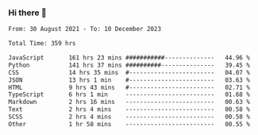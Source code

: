### Hi there 👋

<!--
**dominoto/dominoto** is a ✨ _special_ ✨ repository because its `README.md` (this file) appears on your GitHub profile.

Here are some ideas to get you started:

- 🔭 I’m currently working on ...
- 🌱 I’m currently learning ...
- 👯 I’m looking to collaborate on ...
- 🤔 I’m looking for help with ...
- 💬 Ask me about ...
- 📫 How to reach me: ...
- 😄 Pronouns: ...
- ⚡ Fun fact: ...
-->
<!--START_SECTION:waka-->

```txt
From: 30 August 2021 - To: 10 December 2023

Total Time: 359 hrs

JavaScript       161 hrs 23 mins ###########--------------   44.96 %
Python           141 hrs 37 mins ##########---------------   39.45 %
CSS              14 hrs 35 mins  #------------------------   04.07 %
JSON             13 hrs 1 min    #------------------------   03.63 %
HTML             9 hrs 43 mins   #------------------------   02.71 %
TypeScript       6 hrs 1 min     -------------------------   01.68 %
Markdown         2 hrs 16 mins   -------------------------   00.63 %
Text             2 hrs 4 mins    -------------------------   00.58 %
SCSS             2 hrs 4 mins    -------------------------   00.58 %
Other            1 hr 58 mins    -------------------------   00.55 %
```

<!--END_SECTION:waka-->
